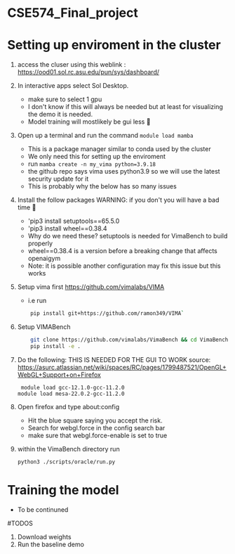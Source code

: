 # CSE574_Final_project

# Setting up enviroment in the cluster 
1. access the cluser using this weblink : https://ood01.sol.rc.asu.edu/pun/sys/dashboard/
2.  In interactive apps select Sol Desktop.  
    - make sure to select 1 gpu 
    - I don't know if this will always be needed but at least for visualizing the demo it is needed. 
    - Model training will mostlikely be gui less 🙂
3. Open up a terminal and run the command `module load mamba`
    - This is a package manager similar to conda used by the cluster 
    - We only need this for setting up the enviroment 
    - run `mamba create -n my_vima python=3.9.18` 
    - the github repo says vima uses python3.9 so we will use the latest security update for it
    - This is probably why the below has so many issues 

4. Install the follow packages WARNING: if you don't you will have a bad time 🔫 
    - 'pip3 install setuptools==65.5.0
    - 'pip3 install wheel==0.38.4   
    - Why do we need these?  setuptools is needed for VimaBench to build properly 
    - wheel==0.38.4 is a version before a breaking change that affects openaigym 
    - Note: it is possible another configuration may fix this issue but this works 
5. Setup vima first https://github.com/vimalabs/VIMA
    - i.e run   
    ```Bash
        pip install git+https://github.com/ramon349/VIMA`
    ```
6. Setup VIMABench
    ```Bash 
        git clone https://github.com/vimalabs/VimaBench && cd VimaBench
        pip install -e .
    ```
7. Do the following: THIS IS NEEDED FOR THE GUI TO WORK  source: https://asurc.atlassian.net/wiki/spaces/RC/pages/1799487521/OpenGL+WebGL+Support+on+Firefox
    ```
     module load gcc-12.1.0-gcc-11.2.0
    module load mesa-22.0.2-gcc-11.2.0
    ``` 
8. Open firefox and  type  about:config
    - Hit the blue square saying you accept the risk.  
    - Search for webgl.force  in the config search bar 
    - make sure that webgl.force-enable is set to true 
9.  within the VimaBench directory run
    ```bash
    python3 ./scripts/oracle/run.py 
    ```

# Training the model 
 - To be continuned 

#TODOS 
1. Download weights
2. Run the baseline demo
